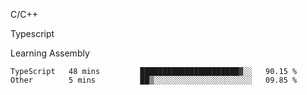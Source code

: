 <p>C/C++</p>
<p> Typescript</p>
<p>Learning Assembly</p>

<!--START_SECTION:waka-->

```text
TypeScript   48 mins         ██████████████████████▓░░   90.15 %
Other        5 mins          ██▒░░░░░░░░░░░░░░░░░░░░░░   09.85 %
```

<!--END_SECTION:waka-->
